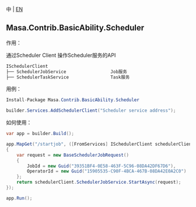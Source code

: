 中 | [EN](README.md)

## Masa.Contrib.BasicAbility.Scheduler

作用：

通过Scheduler Client 操作Scheduler服务的API

```c#
ISchedulerClient
├── SchedulerJobService                 Job服务
├── SchedulerTaskService                Task服务
```

用例：

```C#
Install-Package Masa.Contrib.BasicAbility.Scheduler
```

```C#
builder.Services.AddSchedulerClient("Scheduler service address");
```

如何使用：

```c#
var app = builder.Build();

app.MapGet("/startjob", ([FromServices] ISchedulerClient schedulerClient) =>
{
    var request = new BaseSchedulerJobRequest()
    {
        JobId = new Guid("39351BF4-0E58-463F-5C96-08DA42DF67D6"),
        OperatorId = new Guid("15905535-C90F-4BCA-467B-08DA42E0A2C0")
    };
    return schedulerClient.SchedulerJobService.StartAsync(request);
});

app.Run();
```
